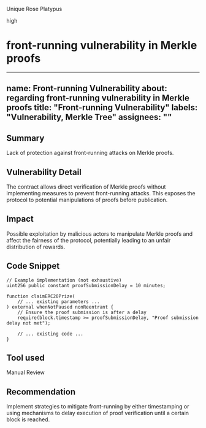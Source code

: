Unique Rose Platypus

high

# front-running vulnerability in Merkle proofs

---
name: Front-running Vulnerability
about: regarding front-running vulnerability in Merkle proofs
title: "Front-running Vulnerability"
labels: "Vulnerability, Merkle Tree"
assignees: ""
---

## Summary
Lack of protection against front-running attacks on Merkle proofs.
## Vulnerability Detail
The contract allows direct verification of Merkle proofs without implementing measures to prevent front-running attacks. This exposes the protocol to potential manipulations of proofs before publication.
## Impact
Possible exploitation by malicious actors to manipulate Merkle proofs and affect the fairness of the protocol, potentially leading to an unfair distribution of rewards.
## Code Snippet
```solidity
// Example implementation (not exhaustive)
uint256 public constant proofSubmissionDelay = 10 minutes;

function claimERC20Prize(
    // ... existing parameters ...
) external whenNotPaused nonReentrant {
    // Ensure the proof submission is after a delay
    require(block.timestamp >= proofSubmissionDelay, "Proof submission delay not met");

    // ... existing code ...
}
```
## Tool used

Manual Review

## Recommendation
Implement strategies to mitigate front-running by either timestamping or using mechanisms to delay execution of proof verification until a certain block is reached.